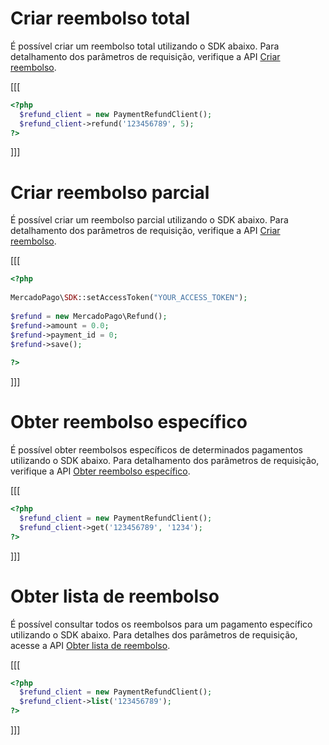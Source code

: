 # Criar reembolso total

É possível criar um reembolso total utilizando o SDK abaixo. Para detalhamento dos parâmetros de requisição, verifique a API [Criar reembolso](/developers/pt/reference/chargebacks/_payments_id_refunds/post). 

[[[
```php
<?php
  $refund_client = new PaymentRefundClient();
  $refund_client->refund('123456789', 5);
?>
```
]]]

# Criar reembolso parcial

É possível criar um reembolso parcial utilizando o SDK abaixo. Para detalhamento dos parâmetros de requisição, verifique a API [Criar reembolso](/developers/pt/reference/chargebacks/_payments_id_refunds/post). 

[[[
```php
<?php
 
MercadoPago\SDK::setAccessToken("YOUR_ACCESS_TOKEN");
 
$refund = new MercadoPago\Refund();
$refund->amount = 0.0;
$refund->payment_id = 0;
$refund->save();
 
?>
```
]]]

# Obter reembolso específico

É possível obter reembolsos específicos de determinados pagamentos utilizando o SDK abaixo. Para detalhamento dos parâmetros de requisição, verifique a API [Obter reembolso específico](/developers/pt/reference/chargebacks/_chargebacks_id/get).

[[[
```php
<?php
  $refund_client = new PaymentRefundClient();
  $refund_client->get('123456789', '1234');
?>
```
]]]

# Obter lista de reembolso

É possível consultar todos os reembolsos para um pagamento específico utilizando o SDK abaixo. Para detalhes dos parâmetros de requisição, acesse a API [Obter lista de reembolso](/developers/pt/reference/chargebacks/_payments_id_refunds/get).

[[[
```php
<?php
  $refund_client = new PaymentRefundClient();
  $refund_client->list('123456789');
?>
```
]]]
